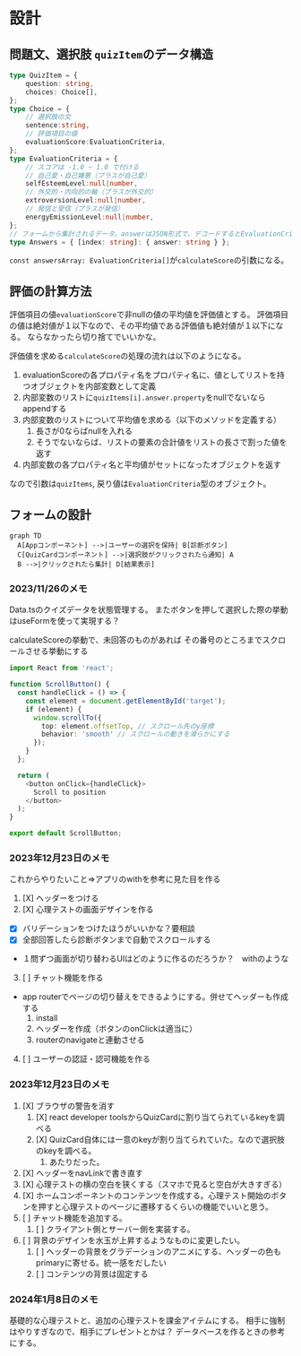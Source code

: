 # 設計

## 問題文、選択肢 `quizItem`のデータ構造

```typescript
type QuizItem = {
    question: string,
    choices: Choice[],
};
type Choice = {
    // 選択肢の文
    sentence:string,
    // 評価項目の値
    evaluationScore:EvaluationCriteria,
};
type EvaluationCriteria = {
    // スコアは -1.0 ~ 1.0 で付ける
    // 自己愛・自己嫌悪（プラスが自己愛）
    selfEsteemLevel:null|number,
    // 外交的・内向的の軸（プラスが外交的）
    extroversionLevel:null|number,
    // 発信と受信（プラスが発信）
    energyEmissionLevel:null|number,
};
// フォームから集計されるデータ。answerはJSON形式で、デコードするとEvaluationCriteria型になる。
type Answers = { [index: string]: { answer: string } };

```

`const answersArray: EvaluationCriteria[]`が`calculateScore`の引数になる。

## 評価の計算方法

評価項目の値`evaluationScore`で非nullの値の平均値を評価値とする。
評価項目の値は絶対値が１以下なので、その平均値である評価値も絶対値が１以下になる。
ならなかったら切り捨てでいいかな。

評価値を求める`calculateScore`の処理の流れは以下のようになる。

1. evaluationScoreの各プロパティ名をプロパティ名に、値としてリストを持つオブジェクトを内部変数として定義
2. 内部変数のリストに`quizItems[i].answer.property`をnullでないならappendする
3. 内部変数のリストについて平均値を求める（以下のメソッドを定義する）
   1. 長さが0ならばnullを入れる
   2. そうでないならば、リストの要素の合計値をリストの長さで割った値を返す
4. 内部変数の各プロパティ名と平均値がセットになったオブジェクトを返す

なので引数は`quizItems`, 戻り値は`EvaluationCriteria`型のオブジェクト。

## フォームの設計

```mermaid
graph TD
  A[Appコンポーネント] -->|ユーザーの選択を保持| B[診断ボタン]
  C[QuizCardコンポーネント] -->|選択肢がクリックされたら通知| A
  B -->|クリックされたら集計| D[結果表示]
```

### 2023/11/26のメモ

Data.tsのクイズデータを状態管理する。
またボタンを押して選択した際の挙動はuseFormを使って実現する？

calculateScoreの挙動で、未回答のものがあれば
その番号のところまでスクロールさせる挙動にする

```typescript
import React from 'react';

function ScrollButton() {
  const handleClick = () => {
    const element = document.getElementById('target');
    if (element) {
      window.scrollTo({
        top: element.offsetTop, // スクロール先のy座標
        behavior: 'smooth' // スクロールの動きを滑らかにする
      });
    }
  };

  return (
    <button onClick={handleClick}>
      Scroll to position
    </button>
  );
}

export default ScrollButton;
```

### 2023年12月23日のメモ
これからやりたいこと⇒アプリのwithを参考に見た目を作る
1. [X] ヘッダーをつける
2. [X] 心理テストの画面デザインを作る
  - [X] バリデーションをつけたほうがいいかな？要相談
  - [X] 全部回答したら診断ボタンまで自動でスクロールする
  - １問ずつ画面が切り替わるUIはどのように作るのだろうか？　withのような
3. [ ] チャット機能を作る
  - app routerでページの切り替えをできるようにする。併せてヘッダーも作成する
    1. install
    2. ヘッダーを作成（ボタンのonClickは適当に）
    3. routerのnavigateと連動させる
4. [ ] ユーザーの認証・認可機能を作る

### 2023年12月23日のメモ
1. [X] ブラウザの警告を消す
   1. [X] react developer toolsからQuizCardに割り当てられているkeyを調べる
   2. [X] QuizCard自体には一意のkeyが割り当てられていた。なので選択肢のkeyを調べる。
      1. あたりだった。
2. [X] ヘッダーをnavLinkで書き直す
3. [X] 心理テストの横の空白を狭くする（スマホで見ると空白が大きすぎる）
4. [X] ホームコンポーネントのコンテンツを作成する。心理テスト開始のボタンを押すと心理テストのページに遷移するくらいの機能でいいと思う。
5. [ ] チャット機能を追加する。
   1. [ ] クライアント側とサーバー側を実装する。
6. [ ] 背景のデザインを水玉が上昇するようなものに変更したい。
   1. [ ] ヘッダーの背景をグラデーションのアニメにする、ヘッダーの色もprimaryに寄せる。統一感をだしたい
   2. [ ] コンテンツの背景は固定する
### 2024年1月8日のメモ
基礎的な心理テストと、追加の心理テストを課金アイテムにする。
相手に強制はやりすぎなので、相手にプレゼントとかは？
データベースを作るときの参考にする。
